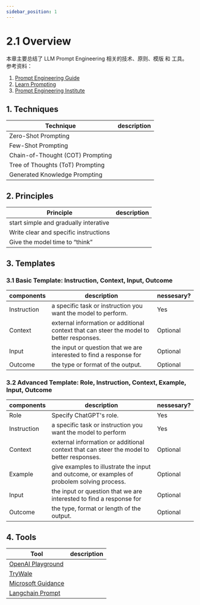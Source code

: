 ```yaml
---
sidebar_position: 1
---
```


# 2.1 Overview
本章主要总结了 LLM Prompt Engineering 相关的技术、原则、模版 和 工具。
参考资料：
1. [Prompt Engineering Guide](https://www.promptingguide.ai/)
2. [Learn Prompting](https://learnprompting.org/)
3. [Prompt Engineering Institute](https://www.promptengineering.org/)


## 1. Techniques
| Technique | description |
|------|-----|
| Zero-Shot Prompting |  |
| Few-Shot Prompting |  |
| Chain-of-Thought (COT) Prompting |  |
| Tree of Thoughts (ToT) Prompting |  |
| Generated Knowledge Prompting |  |

## 2. Principles
| Principle | description |
|------|-----|
| start simple and gradually interative |  |
| Write clear and specific instructions |  |
| Give the model time to “think” |  |

## 3. Templates
### 3.1 Basic Template: Instruction, Context, Input, Outcome
| components | description | nessesary? |
|------|-----|-----|
| Instruction | a specific task or instruction you want the model to perform.  | Yes |
| Context | external information or additional context that can steer the model to better responses.  | Optional |
| Input | the input or question that we are interested to find a response for  | Optional |
| Outcome | the type or format of the output.  | Optional |

### 3.2 Advanced Template: Role, Instruction, Context, Example, Input, Outcome
| components | description | nessesary? |
|------|-----|-----|
| Role | Specify ChatGPT's role.   | Yes |
| Instruction | a specific task or instruction you want the model to perform  | Yes |
| Context | external information or additional context that can steer the model to better responses.  | Optional |
| Example | give examples to illustrate the input and outcome, or examples of probolem solving process.  | Optional |
| Input | the input or question that we are interested to find a response for  | Optional |
| Outcome | the type, format or length of the output.  | Optional |

<!-- ### 3.1 APE: Action, Purpose, Expectation
| components | description |
|------|-----|
| Action | Define the job or activity to be done.   |
| Purpose | Discuss the intention or goal.  | 
| Expectation | State the desired outcome.  |

### 3.2 CARE: Context, Action, Result, Example
| components | description |
|------|-----|
| Context | Set the stage or context for the discussion.   |
| Action | Describe what you want to be done.  |
| Result | Describe the desired outcome.  |
| Example | Give an example to illustrate your point.  |

### 3.3 TRACE: Task, Request, Action, Context, Example
| components | description |
|------|-----|
| Task | Define the specific task.   |
| Request | Describe what you are asking for.  |
| Action | State the action you need.  |
| Context | Provide the context or situation.  |
| Example | Give an example to illustrate your point.  |

### 3.4 TAG: Task, Action, Goal
| components | description |
|------|-----|
| Task | Define the specific task.   |
| Action | Describe what needs to be done.  |
| Goal | Explain the end goal.  |

### 3.5 SAGE: Situation, Action, Goal, Expectation
| components | description |
|------|-----|
| Situation | Describe the context or situation.   |
| Action | Describe what needs to be done.  |
| Goal | Explain the end goal.  |
| Expectation | Outline what you hope to achieve from the chat.  |

### 3.6 ROSES: Role, Objective, Scenario, Expected Solution, Steps
| components | description |
|------|-----|
| Role | Specify ChatGPT's role.   |
| Objective | State the goal or aim.  |
| Scenario | Describe the situation.  |
| Expected Solution | Define the desired outcome.  |
| Steps | Ask for actions needed to reach the solution.  |

### 3.7 RTF: Role, Task, Format
| components | description |
|------|-----|
| Role | Specify ChatGPT's role.   |
| Task | Define the specific task.  |
| Format | Define the way you want the answer.  |

### 3.8 SPAR: Scenario, Problem, Action, Result
| components | description |
|------|-----|
| Scenario | Describe the context or situation.   |
| Problem | Explain the problem.  |
| Action | Outline the action to be taken.  |
| Result | Describe the desired outcome.  |

### 3.9 SCOPE: Scenario, Complications, Objective, Plan, Evaluation
| components | description |
|------|-----|
| Scenario | Describe the situation.   |
| Complications | Discuss any potential issues.  |
| Objective | State the intended outcome.  |
| Plan | Detail the steps to achieve the objective.  |
| Evaluation | How the success will be assessed.  | -->


## 4. Tools
| Tool | description |
|------|-----|
| [OpenAI Playground](https://playground.openai.com) |  |
| [TryWale](https://ide.trywale.com/) |  |
| [Microsoft Guidance](https://github.com/microsoft/guidance) |  |
| [Langchain Prompt](https://python.langchain.com/docs/modules/model_io/prompts/) |  |

